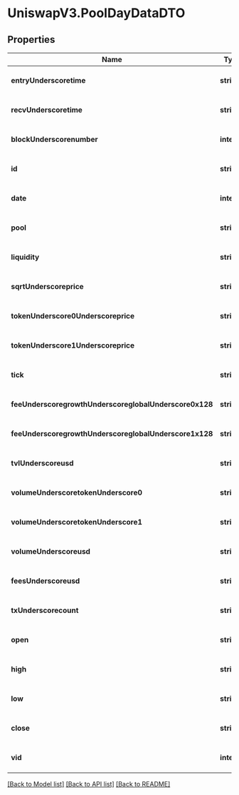 # UniswapV3.PoolDayDataDTO

## Properties
Name | Type | Description | Notes
------------ | ------------- | ------------- | -------------
**entryUnderscoretime** | **string** |  | [optional] [default to null]
**recvUnderscoretime** | **string** |  | [optional] [default to null]
**blockUnderscorenumber** | **integer** |  | [optional] [default to null]
**id** | **string** |  | [optional] [default to null]
**date** | **integer** |  | [optional] [default to null]
**pool** | **string** |  | [optional] [default to null]
**liquidity** | **string** |  | [optional] [default to null]
**sqrtUnderscoreprice** | **string** |  | [optional] [default to null]
**tokenUnderscore0Underscoreprice** | **string** |  | [optional] [default to null]
**tokenUnderscore1Underscoreprice** | **string** |  | [optional] [default to null]
**tick** | **string** |  | [optional] [default to null]
**feeUnderscoregrowthUnderscoreglobalUnderscore0x128** | **string** |  | [optional] [default to null]
**feeUnderscoregrowthUnderscoreglobalUnderscore1x128** | **string** |  | [optional] [default to null]
**tvlUnderscoreusd** | **string** |  | [optional] [default to null]
**volumeUnderscoretokenUnderscore0** | **string** |  | [optional] [default to null]
**volumeUnderscoretokenUnderscore1** | **string** |  | [optional] [default to null]
**volumeUnderscoreusd** | **string** |  | [optional] [default to null]
**feesUnderscoreusd** | **string** |  | [optional] [default to null]
**txUnderscorecount** | **string** |  | [optional] [default to null]
**open** | **string** |  | [optional] [default to null]
**high** | **string** |  | [optional] [default to null]
**low** | **string** |  | [optional] [default to null]
**close** | **string** |  | [optional] [default to null]
**vid** | **integer** |  | [optional] [default to null]

[[Back to Model list]](../README.md#documentation-for-models) [[Back to API list]](../README.md#documentation-for-api-endpoints) [[Back to README]](../README.md)


